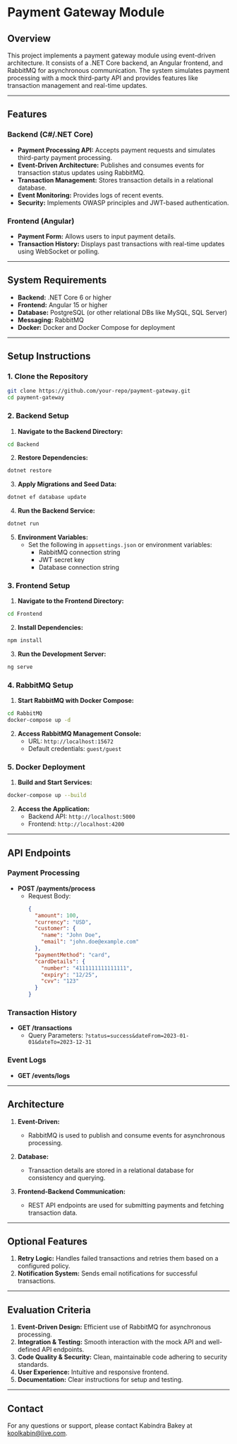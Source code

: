 # Payment Gateway Module

## Overview
This project implements a payment gateway module using event-driven architecture. It consists of a .NET Core backend, an Angular frontend, and RabbitMQ for asynchronous communication. The system simulates payment processing with a mock third-party API and provides features like transaction management and real-time updates.

---

## Features

### Backend (C#/.NET Core)
- **Payment Processing API:** Accepts payment requests and simulates third-party payment processing.
- **Event-Driven Architecture:** Publishes and consumes events for transaction status updates using RabbitMQ.
- **Transaction Management:** Stores transaction details in a relational database.
- **Event Monitoring:** Provides logs of recent events.
- **Security:** Implements OWASP principles and JWT-based authentication.

### Frontend (Angular)
- **Payment Form:** Allows users to input payment details.
- **Transaction History:** Displays past transactions with real-time updates using WebSocket or polling.

---

## System Requirements

- **Backend:** .NET Core 6 or higher
- **Frontend:** Angular 15 or higher
- **Database:** PostgreSQL (or other relational DBs like MySQL, SQL Server)
- **Messaging:** RabbitMQ
- **Docker:** Docker and Docker Compose for deployment

---

## Setup Instructions

### 1. Clone the Repository
```bash
git clone https://github.com/your-repo/payment-gateway.git
cd payment-gateway
```

### 2. Backend Setup

1. **Navigate to the Backend Directory:**
```bash
cd Backend
```

2. **Restore Dependencies:**
```bash
dotnet restore
```

3. **Apply Migrations and Seed Data:**
```bash
dotnet ef database update
```

4. **Run the Backend Service:**
```bash
dotnet run
```

5. **Environment Variables:**
   - Set the following in `appsettings.json` or environment variables:
     - RabbitMQ connection string
     - JWT secret key
     - Database connection string

### 3. Frontend Setup

1. **Navigate to the Frontend Directory:**
```bash
cd Frontend
```

2. **Install Dependencies:**
```bash
npm install
```

3. **Run the Development Server:**
```bash
ng serve
```

### 4. RabbitMQ Setup

1. **Start RabbitMQ with Docker Compose:**
```bash
cd RabbitMQ
docker-compose up -d
```

2. **Access RabbitMQ Management Console:**
   - URL: `http://localhost:15672`
   - Default credentials: `guest/guest`

### 5. Docker Deployment

1. **Build and Start Services:**
```bash
docker-compose up --build
```

2. **Access the Application:**
   - Backend API: `http://localhost:5000`
   - Frontend: `http://localhost:4200`

---

## API Endpoints

### Payment Processing
- **POST /payments/process**
  - Request Body:
    ```json
    {
      "amount": 100,
      "currency": "USD",
      "customer": {
        "name": "John Doe",
        "email": "john.doe@example.com"
      },
      "paymentMethod": "card",
      "cardDetails": {
        "number": "4111111111111111",
        "expiry": "12/25",
        "cvv": "123"
      }
    }
    ```

### Transaction History
- **GET /transactions**
  - Query Parameters: `?status=success&dateFrom=2023-01-01&dateTo=2023-12-31`

### Event Logs
- **GET /events/logs**

---

## Architecture

1. **Event-Driven:**
   - RabbitMQ is used to publish and consume events for asynchronous processing.

2. **Database:**
   - Transaction details are stored in a relational database for consistency and querying.

3. **Frontend-Backend Communication:**
   - REST API endpoints are used for submitting payments and fetching transaction data.

---

## Optional Features

1. **Retry Logic:** Handles failed transactions and retries them based on a configured policy.
2. **Notification System:** Sends email notifications for successful transactions.

---

## Evaluation Criteria

1. **Event-Driven Design:** Efficient use of RabbitMQ for asynchronous processing.
2. **Integration & Testing:** Smooth interaction with the mock API and well-defined API endpoints.
3. **Code Quality & Security:** Clean, maintainable code adhering to security standards.
4. **User Experience:** Intuitive and responsive frontend.
5. **Documentation:** Clear instructions for setup and testing.

---

## Contact
For any questions or support, please contact Kabindra Bakey at koolkabin@live.com.

